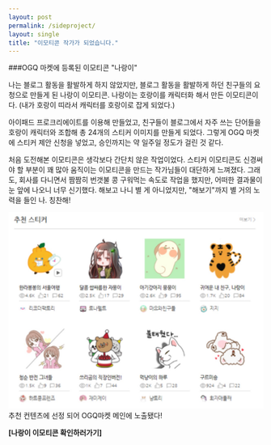 ```yaml
---
layout: post
permalink: /sideproject/
layout: single
title: "이모티콘 작가가 되었습니다."
---
```


###OGQ 마켓에 등록된 이모티콘 "나랑이"

나는 블로그 활동을 활발하게 하지 않았지만, 블로그 활동을 활발하게 하던 친구들의 요청으로 만들게 된 나랑이 이모티콘. 나랑이는 호랑이를 캐릭터화 해서 만든 이모티콘이다. (내가 호랑이 띠라서 캐릭터를 호랑이로 잡게 되었다.)

아이패드 프로크리에이트를 이용해 만들었고, 친구들이 블로그에서 자주 쓰는 단어들을 호랑이 캐릭터와 조합해 총 24개의 스티커 이미지를 만들게 되었다. 그렇게 OGQ 마켓에 스티커 제안 신청을 넣었고, 승인까지는 약 일주일 정도가 걸린 것 같다. 

처음 도전해본 이모티콘은 생각보다 간단치 않은 작업이었다. 스티커 이모티콘도 신경써야 할 부분이 꽤 많아 움직이는 이모티콘을 만드는 작가님들이 대단하게 느껴졌다. 그래도, 회사를 다니면서 짬짬히 번갯불 콩 구워먹는 속도로 작업을 했지만, 어떠한 결과물이 눈 앞에 나오니 너무 신기했다. 해보고 나니 별 게 아니었지만, "해보기"까지 별 거의 노력을 들인 나. 칭찬해!

![](/assets/images/1.jpg)
추천 컨텐츠에 선정 되어 OGQ마켓 메인에 노출됐다!

[](http://naver.me/GXhlZ6vf)**[나랑이 이모티콘 확인하러가기]**


